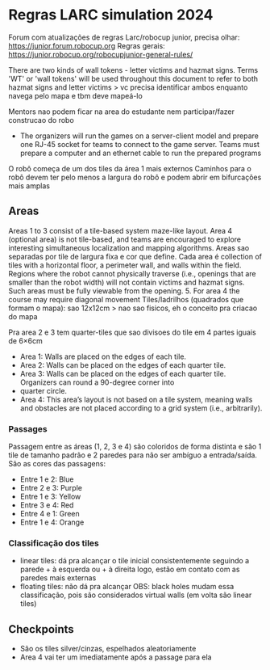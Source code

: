 # Regras LARC simulation 2024

Forum com atualizações de regras Larc/robocup junior, precisa olhar: https://junior.forum.robocup.org
Regras gerais: https://junior.robocup.org/robocupjunior-general-rules/

There are two kinds of wall tokens - letter victims and hazmat signs. Terms 'WT' or
'wall tokens' will be used throughout this document to refer to both hazmat signs
and letter victims > vc precisa identificar ambos enquanto navega pelo mapa e tbm deve mapeá-lo 

Mentors nao podem ficar na area do estudante nem participar/fazer construcao do robo 

* The organizers will run the games on a server-client model and prepare one RJ-45 socket for teams to connect to the game server. Teams must prepare a computer and an ethernet cable to run the prepared programs

O robô começa de um dos tiles da área 1 mais externos
Caminhos para o robô devem ter pelo menos a largura do robô e podem abrir em bifurcações mais amplas

## Areas

Areas 1 to 3 consist of a tile-based system maze-like layout. Area 4 (optional area) is not tile-based, and teams are encouraged to explore interesting simultaneous localization and mapping algorithms.
Areas sao separadas por tile de largura fixa e cor que define. Cada area é collection of tiles with a horizontal floor, a perimeter wall, and walls within the field.
Regions where the robot cannot physically traverse (i.e., openings that are smaller than the robot width) will not contain victims and hazmat signs. Such areas must be fully viewable from the opening.
5. For area 4 the course may require diagonal movement
Tiles/ladrilhos (quadrados que formam o mapa): sao 12x12cm > nao sao fisicos, eh o conceito pra criacao do mapa

Pra area 2 e 3 tem quarter-tiles que sao divisoes do tile em 4 partes iguais de 6×6cm

* Area 1: Walls are placed on the edges of each tile.
* Area 2: Walls can be placed on the edges of each quarter tile.
* Area 3: Walls can be placed on the edges of each quarter tile. Organizers can round a 90-degree corner into
* quarter circle.
* Area 4: This area’s layout is not based on a tile system, meaning walls and obstacles are not placed according to a grid system (i.e., arbitrarily).

### Passages

Passagem entre as áreas (1, 2, 3 e 4) são coloridos de forma distinta e são 1 tile de tamanho padrão e 2 paredes para não ser ambíguo a entrada/saída. São as cores das passagens:

* Entre 1 e 2: Blue
* Entre 2 e 3: Purple
* Entre 1 e 3: Yellow
* Entre 3 e 4: Red
* Entre 4 e 1: Green
* Entre 1 e 4: Orange

### Classificação dos tiles

* linear tiles: dá pra alcançar o tile inicial consistentemente seguindo a parede + à esquerda ou + à direita
        logo, estão em contato com as paredes mais externas
* floating tiles: não dá pra alcançar
    OBS: black holes mudam essa classificação, pois são considerados virtual walls (em volta são linear tiles)

## Checkpoints

* São os tiles silver/cinzas, espelhados aleatoriamente
* Area 4 vai ter um imediatamente após a passage para ela
